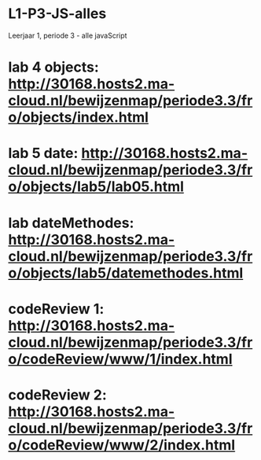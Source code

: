 # L1-P3-JS-alles
Leerjaar 1, periode 3 - alle javaScript

# lab 4 objects: http://30168.hosts2.ma-cloud.nl/bewijzenmap/periode3.3/fro/objects/index.html

# lab 5 date: http://30168.hosts2.ma-cloud.nl/bewijzenmap/periode3.3/fro/objects/lab5/lab05.html
# lab dateMethodes: http://30168.hosts2.ma-cloud.nl/bewijzenmap/periode3.3/fro/objects/lab5/datemethodes.html

# codeReview 1: http://30168.hosts2.ma-cloud.nl/bewijzenmap/periode3.3/fro/codeReview/www/1/index.html

# codeReview 2: http://30168.hosts2.ma-cloud.nl/bewijzenmap/periode3.3/fro/codeReview/www/2/index.html
